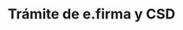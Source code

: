 ---
title: "Trámite de e.firma y CSD"
description: "Gestión completa para la obtención y renovación de tu e.firma (antes FIEL) y Certificado de Sello Digital (CSD), herramientas indispensables para la facturación electrónica y trámites fiscales en México."
shortDescription: "Obtención y renovación de certificados digitales (CSD) y e.firma para facturación electrónica."
icon: "🔐"
price: 1600
priceNote: "desde"
deliveryTime: "3-5 días hábiles"
badge: "Indispensable"
featured: true
heroImage: "/images/servicios/tramite-efirma-csd.jpg"
ctaText: "Solicitar Servicio"
ctaUrl: "#contacto"
secondaryCtaText: "Ver Requisitos"
secondaryCtaUrl: "#requisitos"

benefits:
  - title: "Ahorro de Tiempo"
    description: "Evita filas y trámites complicados. Nosotros gestionamos todo el proceso por ti de manera eficiente."
    icon: "⏱️"
  - title: "Garantía de Éxito"
    description: "Contamos con amplia experiencia en trámites ante el SAT, asegurando que tu solicitud sea aprobada sin contratiempos."
    icon: "✅"
  - title: "Asesoría Completa"
    description: "Te explicamos el uso adecuado de tus certificados digitales y las mejores prácticas para su resguardo."
    icon: "👨‍💼"
  - title: "Soporte Continuo"
    description: "Asistencia técnica para la instalación y uso de tus certificados en tus sistemas de facturación."
    icon: "🛠️"

process:
  - title: "Análisis de Requisitos"
    description: "Verificamos tu situación fiscal y determinamos los documentos específicos que necesitas según tu caso."
    icon: "📋"
  - title: "Recopilación de Documentación"
    description: "Te apoyamos en la preparación y organización de todos los documentos necesarios para el trámite."
    icon: "📁"
  - title: "Generación de Archivo de Requerimiento"
    description: "Creamos el archivo de requerimiento (.req) necesario para el trámite de los certificados."
    icon: "💻"
  - title: "Gestión ante el SAT"
    description: "Realizamos las gestiones necesarias ante el SAT para la obtención o renovación de tus certificados."
    icon: "🏢"
  - title: "Entrega e Instalación"
    description: "Te entregamos tus archivos digitales (.cer, .key) y te asistimos en su instalación y configuración."
    icon: "📥"
  - title: "Capacitación de Uso"
    description: "Te enseñamos cómo utilizar tus certificados para facturación electrónica y otros trámites fiscales."
    icon: "🎓"

requirements:
  - "Identificación oficial vigente (INE, pasaporte)"
  - "CURP (Personas físicas)"
  - "Comprobante de domicilio (no mayor a 3 meses)"
  - "Constancia de Situación Fiscal reciente"
  - "Correo electrónico personal (no compartido)"
  - "Dispositivo USB para almacenar los certificados"
  - "Para personas morales: acta constitutiva, poder notarial e identificación del representante legal"
  - "Para renovación: archivos previos de e.firma (.cer y .key) y contraseña"

deliverables:
  - "Archivo de Certificado Digital (.cer)"
  - "Archivo de Llave Privada (.key)"
  - "Contraseña de la llave privada (en sobre cerrado)"
  - "Acuse de renovación o generación de e.firma"
  - "Acuse de renovación o generación de CSD"
  - "Guía de uso y resguardo de certificados digitales"
  - "Respaldo digital seguro de los archivos"

relatedServices:
  - "inscripcion-rfc"
  - "cambio-regimen-fiscal"
  - "facturacion-electronica"
  - "opinion-cumplimiento-fiscal"
  - "regularizacion-fiscal"

faqs:
  - question: "¿Cuál es la diferencia entre la e.firma y el CSD?"
    answer: "La e.firma (antes FIEL) es la firma electrónica que te identifica como persona física o moral ante el SAT y tiene validez jurídica similar a la firma autógrafa. El CSD (Certificado de Sello Digital) es específico para la emisión de facturas electrónicas (CFDI). Ambos son certificados digitales, pero tienen diferentes usos y aplicaciones en el ámbito fiscal."
  - question: "¿Cuánto tiempo de vigencia tienen los certificados?"
    answer: "La e.firma tiene una vigencia de 4 años a partir de su emisión. El CSD tiene una vigencia de 4 años para personas físicas y de 2 años para personas morales. Es importante renovarlos antes de su vencimiento para evitar interrupciones en tus operaciones fiscales."
  - question: "¿Necesito presentarme personalmente ante el SAT?"
    answer: "Para la primera emisión de la e.firma generalmente sí se requiere la presencia del titular o representante legal. Sin embargo, para renovaciones y trámites de CSD, nosotros podemos gestionarlo por ti mediante una carta poder, siempre que contemos con la e.firma vigente y los archivos previos."
  - question: "¿Qué hago si olvidé mi contraseña o perdí mis archivos digitales?"
    answer: "Si olvidaste la contraseña o perdiste los archivos de tu e.firma o CSD, será necesario realizar un trámite de revocación y posterior emisión de nuevos certificados. Nosotros podemos asesorarte y ayudarte con este proceso."
  - question: "¿Puedo utilizar la misma e.firma para múltiples empresas?"
    answer: "No, cada persona física o moral debe tener su propia e.firma. Si eres representante legal de varias empresas, cada una necesitará su propio certificado, aunque tú como representante utilices la misma identificación para todos los trámites."
  - question: "¿Es seguro compartir mis archivos de e.firma para realizar el trámite?"
    answer: "Entendemos tu preocupación por la seguridad. Por eso implementamos protocolos estrictos de seguridad y confidencialidad. Solo utilizamos tus archivos para el trámite específico y no los almacenamos después de completado el servicio. También puedes optar por estar presente durante el proceso si lo prefieres."

testimonials:
  - quote: "Había perdido mi e.firma y tenía urgencia por renovarla para presentar declaraciones. Todoconta resolvió mi problema en tiempo récord y con total profesionalismo."
    author: "Fernando Guzmán"
    position: "Gerente Administrativo"
    company: "Soluciones Industriales S.A. de C.V."
  - quote: "Me explicaron claramente todo el proceso y me ayudaron incluso con la configuración en mi sistema de facturación. Un servicio completo que recomiendo ampliamente."
    author: "Patricia Vega"
    position: "Contadora Independiente"
  - quote: "Como representante legal de varias empresas, necesitaba gestionar múltiples CSD. El equipo de Todoconta hizo el proceso muy sencillo y eficiente. Excelente servicio."
    author: "Héctor Ramírez"
    position: "Director Jurídico"
    company: "Grupo Empresarial Mexicano"

seoTitle: "Trámite de e.firma y CSD | Gestión Profesional de Certificados Digitales"
seoDescription: "Servicio completo de obtención y renovación de e.firma y Certificado de Sello Digital (CSD) para facturación electrónica. Trámite rápido y seguro garantizado."
seoKeywords: ["e.firma", "FIEL", "CSD", "certificado digital", "sello digital", "facturación electrónica", "SAT", "renovación e.firma", "firma electrónica", "trámites fiscales"]
---